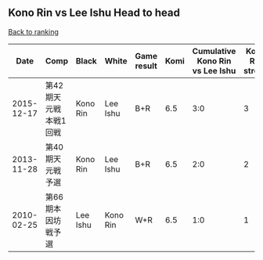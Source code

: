 ## Kono Rin vs Lee Ishu Head to head

[Back to ranking](../../index.md)




| **Date** | **Comp** | **Black** | **White** | **Game result** | **Komi** | **Cumulative Kono Rin vs Lee Ishu** | **Kono Rin streak** | **Lee Ishu streak** | 
| --- | --- | --- | --- | --- | --- | --- | --- | --- |
| 2015-12-17 | 第42期天元戦本戦1回戦 | Kono Rin | Lee Ishu | B+R | 6.5 | 3:0 | 3 | 0 | 
| 2013-11-28 | 第40期天元戦予選 | Kono Rin | Lee Ishu | B+R | 6.5 | 2:0 | 2 | 0 | 
| 2010-02-25 | 第66期本因坊戦予選 | Lee Ishu | Kono Rin | W+R | 6.5 | 1:0 | 1 | 0 |




